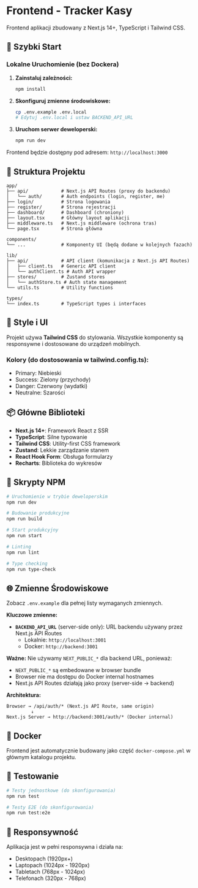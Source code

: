 # Frontend - Tracker Kasy

Frontend aplikacji zbudowany z Next.js 14+, TypeScript i Tailwind CSS.

## 🚀 Szybki Start

### Lokalne Uruchomienie (bez Dockera)

1. **Zainstaluj zależności:**
   ```bash
   npm install
   ```

2. **Skonfiguruj zmienne środowiskowe:**
   ```bash
   cp .env.example .env.local
   # Edytuj .env.local i ustaw BACKEND_API_URL
   ```

3. **Uruchom serwer deweloperski:**
   ```bash
   npm run dev
   ```

Frontend będzie dostępny pod adresem: `http://localhost:3000`

## 📁 Struktura Projektu

```
app/
├── api/            # Next.js API Routes (proxy do backendu)
│   └── auth/       # Auth endpoints (login, register, me)
├── login/          # Strona logowania
├── register/       # Strona rejestracji
├── dashboard/      # Dashboard (chroniony)
├── layout.tsx      # Główny layout aplikacji
├── middleware.ts   # Next.js middleware (ochrona tras)
└── page.tsx        # Strona główna

components/
└── ...             # Komponenty UI (będą dodane w kolejnych fazach)

lib/
├── api/            # API client (komunikacja z Next.js API Routes)
│   ├── client.ts   # Generic API client
│   └── authClient.ts # Auth API wrapper
├── stores/         # Zustand stores
│   └── authStore.ts # Auth state management
└── utils.ts        # Utility functions

types/
└── index.ts        # TypeScript types i interfaces
```

## 🎨 Style i UI

Projekt używa **Tailwind CSS** do stylowania. Wszystkie komponenty są responsywne i dostosowane do urządzeń mobilnych.

### Kolory (do dostosowania w tailwind.config.ts):
- Primary: Niebieski
- Success: Zielony (przychody)
- Danger: Czerwony (wydatki)
- Neutralne: Szarości

## 📦 Główne Biblioteki

- **Next.js 14+**: Framework React z SSR
- **TypeScript**: Silne typowanie
- **Tailwind CSS**: Utility-first CSS framework
- **Zustand**: Lekkie zarządzanie stanem
- **React Hook Form**: Obsługa formularzy
- **Recharts**: Biblioteka do wykresów

## 🔧 Skrypty NPM

```bash
# Uruchomienie w trybie deweloperskim
npm run dev

# Budowanie produkcyjne
npm run build

# Start produkcyjny
npm run start

# Linting
npm run lint

# Type checking
npm run type-check
```

## 🌐 Zmienne Środowiskowe

Zobacz `.env.example` dla pełnej listy wymaganych zmiennych.

**Kluczowe zmienne:**

- **`BACKEND_API_URL`** (server-side only): URL backendu używany przez Next.js API Routes
  - Lokalnie: `http://localhost:3001`
  - Docker: `http://backend:3001`

**Ważne:** Nie używamy `NEXT_PUBLIC_*` dla backend URL, ponieważ:
- `NEXT_PUBLIC_*` są embedowane w browser bundle
- Browser nie ma dostępu do Docker internal hostnames
- Next.js API Routes działają jako proxy (server-side → backend)

**Architektura:**
```
Browser → /api/auth/* (Next.js API Route, same origin)
         ↓
Next.js Server → http://backend:3001/auth/* (Docker internal)
```

## 🐳 Docker

Frontend jest automatycznie budowany jako część `docker-compose.yml` w głównym katalogu projektu.

## 🧪 Testowanie

```bash
# Testy jednostkowe (do skonfigurowania)
npm run test

# Testy E2E (do skonfigurowania)
npm run test:e2e
```

## 📱 Responsywność

Aplikacja jest w pełni responsywna i działa na:
- Desktopach (1920px+)
- Laptopach (1024px - 1920px)
- Tabletach (768px - 1024px)
- Telefonach (320px - 768px)
